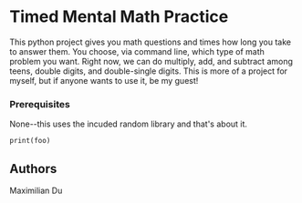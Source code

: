 # Timed Mental Math Practice

This python project gives you math questions and times how long you take to answer them. You choose, via command line, which type of math problem you want. Right now, we can do multiply, add, and subtract among teens, double digits, and double-single digits. This is more of a project for myself, but if anyone wants to use it, be my guest!

### Prerequisites

None--this uses the incuded random library and that's about it. 

```
print(foo)
```

## Authors

Maximilian Du
